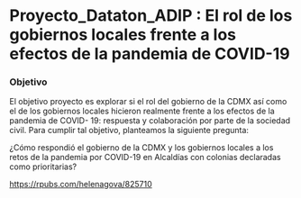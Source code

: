# Proyecto_Dataton_ADIP : El rol de los gobiernos locales frente a los efectos de la pandemia de COVID-19
### Objetivo
El objetivo proyecto es explorar si el rol del gobierno de la CDMX así como el de los gobiernos locales hicieron realmente frente a los efectos de la pandemia de COVID-
19: respuesta y colaboración por parte de la sociedad civil. Para cumplir tal objetivo, planteamos la siguiente pregunta:

¿Cómo respondió el gobierno de la CDMX y los gobiernos locales a los retos de la pandemia
por COVID-19 en Alcaldías con colonias declaradas como prioritarias?

https://rpubs.com/helenagova/825710
